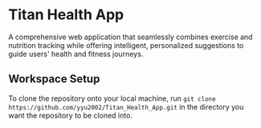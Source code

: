 # Titan Health App
A comprehensive web application that seamlessly combines exercise and nutrition tracking while offering intelligent, personalized suggestions to guide users' health and fitness journeys. 

## Workspace Setup
To clone the repository onto your local machine, run ```git clone https://github.com/yyu2002/Titan_Health_App.git``` in the directory you want the repository to be cloned into.
